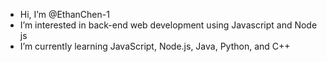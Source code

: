 - Hi, I’m @EthanChen-1
- I’m interested in back-end web development using Javascript and Node js
- I’m currently learning JavaScript, Node.js, Java, Python, and C++

<!---
EthanChen-1/EthanChen-1 is a ✨ special ✨ repository because its `README.md` (this file) appears on your GitHub profile.
You can click the Preview link to take a look at your changes.
--->

